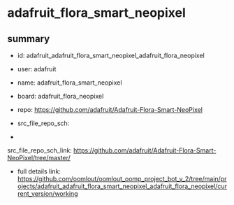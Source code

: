 # adafruit_flora_smart_neopixel
 
## summary 
* id: adafruit_adafruit_flora_smart_neopixel_adafruit_flora_neopixel
* user: adafruit
* name: adafruit_flora_smart_neopixel
* board: adafruit_flora_neopixel
* repo: https://github.com/adafruit/Adafruit-Flora-Smart-NeoPixel



* src_file_repo_sch: 
*
 src_file_repo_sch_link: https://github.com/adafruit/Adafruit-Flora-Smart-NeoPixel/tree/master/
* full details link: https://github.com/oomlout/oomlout_oomp_project_bot_v_2/tree/main/projects/adafruit_adafruit_flora_smart_neopixel_adafruit_flora_neopixel/current_version/working  






